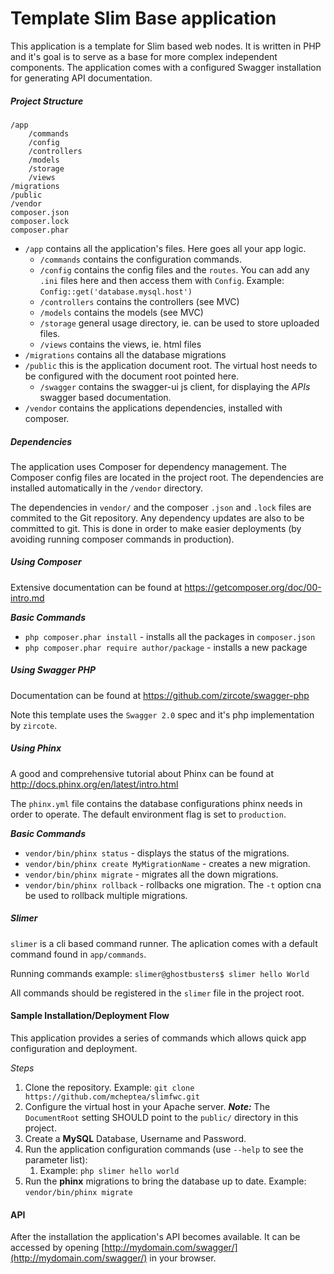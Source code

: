 # Template Slim Base application

This application is a template for Slim based web nodes. It is written in PHP and it's goal is to serve as a base for more complex independent components.
The application comes with a configured Swagger installation for generating API documentation.

##### **Project Structure**
    /app
        /commands
        /config
        /controllers
        /models
        /storage
        /views
    /migrations
    /public
    /vendor
    composer.json
    composer.lock
    composer.phar

* `/app` contains all the application's files. Here goes all your app logic.
    * `/commands` contains the configuration commands.
    * `/config` contains the config files and the `routes`. You can add any `.ini` files here and then access them with `Config`. Example: `Config::get('database.mysql.host')`
    * `/controllers` contains the controllers (see MVC)
    * `/models` contains the models (see MVC)
    * `/storage` general usage directory, ie. can be used to store uploaded files.
    * `/views` contains the views, ie. html files
* `/migrations` contains all the database migrations
* `/public` this is the application document root. The virtual host needs to be configured with the document root pointed here.
    * `/swagger` contains the swagger-ui js client, for displaying the *APIs* swagger based documentation.
* `/vendor` contains the applications dependencies, installed with composer.

##### **Dependencies**
The application uses Composer for dependency management. The Composer config files are located in the project root. The dependencies are installed automatically in the `/vendor` directory.

The dependencies in `vendor/` and the composer `.json` and `.lock` files are commited to the Git repository. Any dependency updates are also to be committed to git. This is done in order to make easier deployments (by avoiding running composer commands in production).

##### **Using Composer**
Extensive documentation can be found at https://getcomposer.org/doc/00-intro.md

***Basic Commands***

* `php composer.phar install` - installs all the packages in `composer.json`
* `php composer.phar require author/package` - installs a new package

##### **Using Swagger PHP**
Documentation can be found at https://github.com/zircote/swagger-php

Note this template uses the `Swagger 2.0` spec and it's php implementation by `zircote`.

##### **Using Phinx**
A good and comprehensive tutorial about Phinx can be found at http://docs.phinx.org/en/latest/intro.html

The `phinx.yml` file contains the database configurations phinx needs in order to operate. The default environment flag is set to `production`.

***Basic Commands***

* `vendor/bin/phinx status` - displays the status of the migrations.
* `vendor/bin/phinx create MyMigrationName` - creates a new migration.
* `vendor/bin/phinx migrate` - migrates all the down migrations.
* `vendor/bin/phinx rollback` - rollbacks one migration. The `-t` option cna be used to rollback multiple migrations.

##### Slimer
`slimer` is a cli based command runner. The aplication comes with a default command found in `app/commands`.

Running commands example: `slimer@ghostbusters$ slimer hello World`

All commands should be registered in the `slimer` file in the project root.

#### Sample Installation/Deployment Flow
This application provides a series of commands which allows quick app configuration and deployment.
 
*Steps*

1. Clone the repository. Example: `git clone https://github.com/mcheptea/slimfwc.git`
2. Configure the virtual host in your Apache server. ***Note:*** The `DocumentRoot` setting SHOULD point to the `public/` directory in this project.
3. Create a **MySQL** Database, Username and Password.
4. Run the application configuration commands (use `--help` to see the parameter list):
    1. Example: `php slimer hello world`
5. Run the **phinx** migrations to bring the database up to date. Example: `vendor/bin/phinx migrate`


#### API
After the installation the application's API becomes available. It can be accessed by opening [http://mydomain.com/swagger/](http://mydomain.com/swagger/) in your browser.